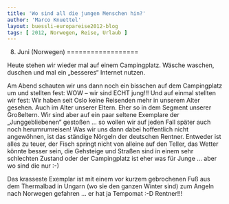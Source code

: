 ```yaml
---
title: 'Wo sind all die jungen Menschen hin?'
author: 'Marco Knuettel'
layout: buessli-europareise2012-blog
tags: [ 2012, Norwegen, Reise, Urlaub ]
---
```

8. Juni (Norwegen)
==================

Heute stehen wir wieder mal auf einem Campingplatz. Wäsche waschen, duschen und mal ein „besseres“ 
Internet nutzen.

Am Abend schauten wir uns dann noch ein bisschen auf dem Campingplatz um und stellten fest: 
WOW – wir sind ECHT jung!!! Und auf einmal stellten wir fest: Wir haben seit Oslo keine Reisenden 
mehr in unserem Alter gesehen. Auch im Alter unserer Eltern. Eher so in dem Segment unserer Großeltern. 
Wir sind aber auf ein paar seltene Exemplare der „Junggebliebenen“ gestoßen ... so wollen wir auf jeden 
Fall später auch noch herumrumreisen! Was wir uns dann dabei hoffentlich nicht angewöhnen, ist das 
ständige Nörgeln der deutschen Rentner. Entweder ist alles zu teuer, der Fisch springt nicht von 
alleine auf den Teller, das Wetter könnte besser sein, die Gehsteige und Straßen sind in einem sehr 
schlechten Zustand oder der Campingplatz ist eher was für Junge ... aber wo sind die nur :-)

Das krasseste Exemplar ist mit einem vor kurzem gebrochenen Fuß aus dem Thermalbad in Ungarn (wo sie 
den ganzen Winter sind) zum Angeln nach Norwegen gefahren ... er hat ja Tempomat :-D Rentner!!!
